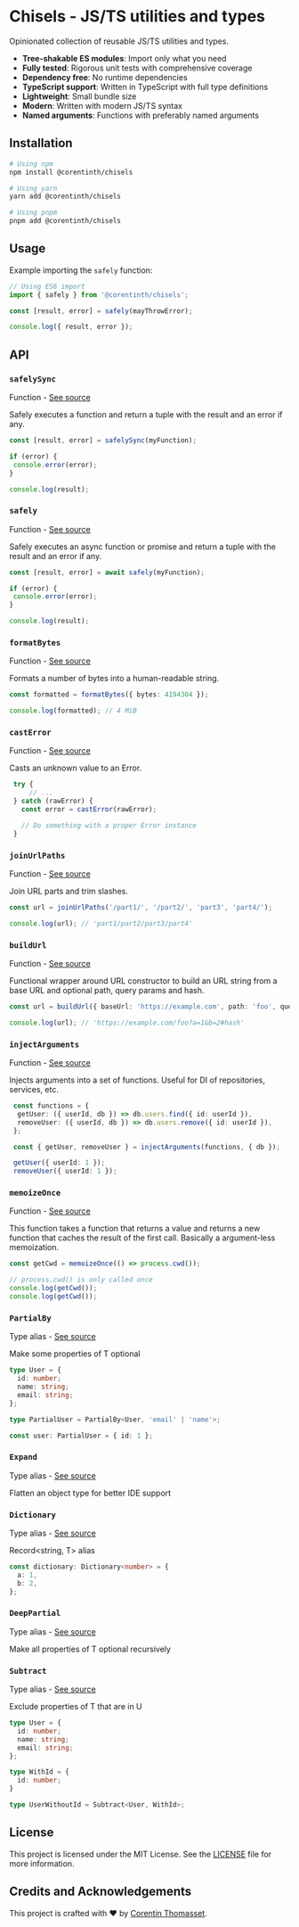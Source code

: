 # Chisels - JS/TS utilities and types

Opinionated collection of reusable JS/TS utilities and types.

* **Tree-shakable ES modules**: Import only what you need
* **Fully tested**: Rigorous unit tests with comprehensive coverage
* **Dependency free**: No runtime dependencies
* **TypeScript support**: Written in TypeScript with full type definitions
* **Lightweight**: Small bundle size
* **Modern**: Written with modern JS/TS syntax
* **Named arguments**: Functions with preferably named arguments

## Installation

```bash
# Using npm
npm install @corentinth/chisels

# Using yarn
yarn add @corentinth/chisels

# Using pnpm
pnpm add @corentinth/chisels
```

## Usage

Example importing the `safely` function:
```ts
// Using ES6 import
import { safely } from '@corentinth/chisels';

const [result, error] = safely(mayThrowError);

console.log({ result, error });
```

## API

<!-- API-DOCS-START -->

### `safelySync`

Function - [See source](./src/safely.ts#L42)

Safely executes a function and return a tuple with the result and an error if any.


```typescript
const [result, error] = safelySync(myFunction);

if (error) {
 console.error(error);
}

console.log(result);
```

### `safely`

Function - [See source](./src/safely.ts#L19)

Safely executes an async function or promise and return a tuple with the result and an error if any.


```typescript
const [result, error] = await safely(myFunction);

if (error) {
 console.error(error);
}

console.log(result);
```

### `formatBytes`

Function - [See source](./src/bytes.ts#L18)

Formats a number of bytes into a human-readable string.


```typescript
const formatted = formatBytes({ bytes: 4194304 });

console.log(formatted); // 4 MiB
```

### `castError`

Function - [See source](./src/errors.ts#L17)

Casts an unknown value to an Error.


```typescript
 try {
     // ...
 } catch (rawError) {
   const error = castError(rawError);

   // Do something with a proper Error instance
 }
 ```

### `joinUrlPaths`

Function - [See source](./src/url.ts#L13)

Join URL parts and trim slashes.


```typescript
const url = joinUrlPaths('/part1/', '/part2/', 'part3', 'part4/');

console.log(url); // 'part1/part2/part3/part4'
```

### `buildUrl`

Function - [See source](./src/url.ts#L27)

Functional wrapper around URL constructor to build an URL string from a base URL and optional path, query params and hash.


```typescript
const url = buildUrl({ baseUrl: 'https://example.com', path: 'foo', queryParams: { a: '1', b: '2' }, hash: 'hash' });

console.log(url); // 'https://example.com/foo?a=1&b=2#hash'
```

### `injectArguments`

Function - [See source](./src/injection.ts#L21)

Injects arguments into a set of functions. Useful for DI of repositories, services, etc.


```typescript
 const functions = {
  getUser: ({ userId, db }) => db.users.find({ id: userId }),
  removeUser: ({ userId, db }) => db.users.remove({ id: userId }),
 };

 const { getUser, removeUser } = injectArguments(functions, { db });

 getUser({ userId: 1 });
 removeUser({ userId: 1 });
```

### `memoizeOnce`

Function - [See source](./src/memo.ts#L13)

This function takes a function that returns a value and returns a new function that caches the result of the first call. Basically a argument-less memoization.


```typescript
const getCwd = memoizeOnce(() => process.cwd());

// process.cwd() is only called once
console.log(getCwd());
console.log(getCwd());
```

### `PartialBy`

Type alias - [See source](./src/types.ts#L17)

Make some properties of T optional


```typescript
type User = {
  id: number;
  name: string;
  email: string;
};

type PartialUser = PartialBy<User, 'email' | 'name'>;

const user: PartialUser = { id: 1 };
```

### `Expand`

Type alias - [See source](./src/types.ts#L22)

Flatten an object type for better IDE support

### `Dictionary`

Type alias - [See source](./src/types.ts#L35)

Record<string, T> alias


```typescript
const dictionary: Dictionary<number> = {
  a: 1,
  b: 2,
};
```

### `DeepPartial`

Type alias - [See source](./src/types.ts#L40)

Make all properties of T optional recursively

### `Subtract`

Type alias - [See source](./src/types.ts#L64)

Exclude properties of T that are in U


```typescript
type User = {
  id: number;
  name: string;
  email: string;
};

type WithId = {
  id: number;
}

type UserWithoutId = Subtract<User, WithId>;
```

<!-- API-DOCS-END -->

## License

This project is licensed under the MIT License. See the [LICENSE](./LICENSE) file for more information.

## Credits and Acknowledgements

This project is crafted with ❤️ by [Corentin Thomasset](https://corentin.tech).

